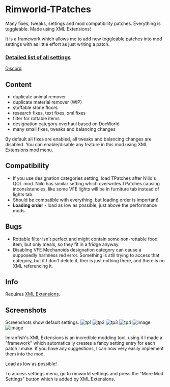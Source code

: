 # Rimworld-TPatches
Many fixes, tweaks, settings and mod compatibility patches. Everything is toggleable. Made using XML Extensions!

It is a framework which allows me to add new toggleable patches into mod settings with as little effort as just writing a patch.

### [Detailed list of all settings](https://docs.google.com/spreadsheets/d/1nhq6maAQgqy5VEXBN_rNa-neVqVlNxartAt38_Km4TA/edit?usp=sharing)

[Discord](https://discord.gg/dcVj4b5VwJ)


## Content
- duplicate animal remover
- duplicate material remover (WIP)
- stuffable stone floors
- research fixes, text fixes, xml fixes
- filter for rottable items
- designation category overhaul based on DocWorld
- many small fixes, tweaks and balancing changes

By default all fixes are enabled, all tweaks and balancing changes are disabled. You can enable/disable any feature in this mod using XML Extensions mod menu.

## Compatibility
- If you use designation categories setting, load TPatches after Niilo's QOL mod. Niilo has similar setting which overwrites TPatches causing inconsistencies, like some VFE lights will be in furniture tab instead of lights tab.
- Should be compatible with everything, but loading order is important!
- **Loading order** - load as low as possible, just above the performance mods.

## Bugs
- Rottable filter isn't perfect and might contain some non-rottable food item, but only meals, so they fit in a fridge anyway.
- Disabling VFE Mechanoids designation category can cause a supposedly harmless red error. Something is still trying to access that category, but if I don't delete it, ther is just nothing there, and there is no XML referencing it.

## Info
Requires [XML Extensions](https://steamcommunity.com/sharedfiles/filedetails/?id=2574315206).


## Screenshots
Screenshots show default settings.
![tp1](https://user-images.githubusercontent.com/76593873/141163396-b440bfdf-3465-43d0-8a3c-3399d2f1ffc7.png)
![tp2](https://user-images.githubusercontent.com/76593873/141163402-e20055a0-8aff-4125-a058-7a6e495008cd.png)
![tp3](https://user-images.githubusercontent.com/76593873/141163406-67d18562-620b-4d57-83ec-c22489028e85.png)
![tp4](https://user-images.githubusercontent.com/76593873/141163416-67a1cbb8-751c-4348-9f1d-c20a26bfeb60.png)
![image](https://user-images.githubusercontent.com/76593873/137011197-77af973f-c791-46d1-a3c3-a63ec137c729.png)
![image](https://user-images.githubusercontent.com/76593873/137011210-e827b089-c395-4ee0-89d2-b28c49110538.png)


Imranfish's XML Extensions is an incredible modding tool, using it I made a "framework" which automatically creates a fancy setting entry for each patch I make. If you have any suggestions, I can now very easily implement them into the mod.


Load as low as possible!

To access settings menu, go to rimworld settings and press the "More Mod Settings" button which is added by XML Extensions.
